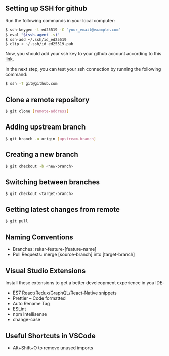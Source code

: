 ## Setting up SSH for github
Run the following commands in your local computer:
```bash
$ ssh-keygen -t ed25519 -C "your_email@example.com"
$ eval "$(ssh-agent -s)"
$ ssh-add ~/.ssh/id_ed25519
$ clip < ~/.ssh/id_ed25519.pub
```
Now, you should add your ssh key to your github account according to this [link](https://docs.github.com/en/authentication/connecting-to-github-with-ssh/adding-a-new-ssh-key-to-your-github-account).

In the next step, you can test your ssh connection by running the following command:
```bash
$ ssh -T git@github.com
```

## Clone a remote repository

```bash
$ git clone [remote-address]
```

## Adding upstream branch
```bash
$ git branch -u origin [upstream-branch]
```

## Creating a new branch

```bash
$ git checkout -b <new-branch>
```

## Switching between branches

```bash
$ git checkout <target-branch>
```

## Getting latest changes from remote

```bash
$ git pull
```

## Naming Conventions

- Branches: rekar-feature-[feature-name]
- Pull Requests: merge [source-branch] into [target-branch]

## Visual Studio Extensions
Install these extensions to get a better develeopment experience in you IDE:
- ES7 React/Redux/GraphQL/React-Native snippets
- Prettier – Code formatted
- Auto Rename Tag
- ESLint
- npm Intellisense
- change-case

## Useful Shortcuts in VSCode
- Alt+Shift+O to remove unused imports
